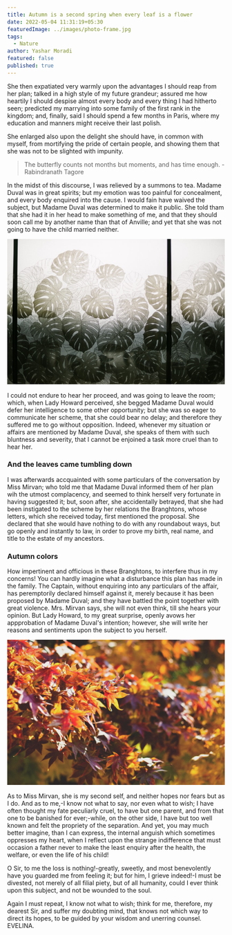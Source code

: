 ```yaml
---
title: Autumn is a second spring when every leaf is a flower
date: 2022-05-04 11:31:19+05:30
featuredImage: ../images/photo-frame.jpg
tags:
  - Nature
author: Yashar Moradi
featured: false
published: true
---
```


She then expatiated very warmly upon the advantages I should reap from her plan; talked in a high style of my future grandeur; assured me how heartily I should despise almost every body and every thing I had hitherto seen; predicted my marrying into some family of the first rank in the kingdom; and, finally, said I should spend a few months in Paris, where my education and manners might receive their last polish.

She enlarged also upon the delight she should have, in common with myself, from mortifying the pride of certain people, and showing them that she was not to be slighted with impunity.

> The butterfly counts not months but moments, and has time enough. - Rabindranath Tagore

In the midst of this discourse, I was relieved by a summons to tea. Madame Duval was in great spirits; but my emotion was too painful for concealment, and every body enquired into the cause. I would fain have waived the subject, but Madame Duval was determined to make it public. She told tham that she had it in her head to make something of me, and that they should soon call me by another name than that of Anville; and yet that she was not going to have the child married neither.

![Photo by bady abbas / Unsplash](../images/leaf-silhouette.jpg "Photo by bady abbas / Unsplash")

I could not endure to hear her proceed, and was going to leave the room; which, when Lady Howard perceived, she begged Madame Duval would defer her intelligence to some other opportunity; but she was so eager to communicate her scheme, that she could bear no delay; and therefore they suffered me to go without opposition. Indeed, whenever my situation or affairs are mentioned by Madame Duval, she speaks of them with such bluntness and severity, that I cannot be enjoined a task more cruel than to hear her.

### And the leaves came tumbling down

I was afterwards accquainted with some particulars of the conversation by Miss Mirvan; who told me that Madame Duval informed them of her plan wih the utmost complacency, and seemed to think herself very fortunate in having suggested it; but, soon after, she accidentally betrayed, that she had been instigated to the scheme by her relations the Branghtons, whose letters, which she received today, first mentioned the proposal. She declared that she would have nothing to do with any roundabout ways, but go openly and instantly to law, in order to prove my birth, real name, and title to the estate of my ancestors.

### Autumn colors

How impertinent and officious in these Branghtons, to interfere thus in my concerns! You can hardly imagine what a disturbance this plan has made in the family. The Captain, without enquiring into any particulars of the affair, has peremptorily declared himself against it, merely because it has been proposed by Madame Duval; and they have battled the point together with great violence. Mrs. Mirvan says, she will not even think, till she hears your opinion. But Lady Howard, to my great surprise, openly avows her appprobation of Madame Duval's intention; however, she will write her reasons and sentiments upon the subject to you herself.

![Photo by Dayne Topkin / Unsplash](../images/autmn-leafs.jpg "Photo by Dayne Topkin / Unsplash")

As to Miss Mirvan, she is my second self, and neither hopes nor fears but as I do. And as to me,-I know not what to say, nor even what to wish; I have often thought my fate peculiarly cruel, to have but one parent, and from that one to be banished for ever;-while, on the other side, I have but too well known and felt the propriety of the separation. And yet, you may much better imagine, than I can express, the internal anguish which sometimes oppresses my heart, when I reflect upon the strange indifference that must occasion a father never to make the least enquiry after the health, the welfare, or even the life of his child!

O Sir, to me the loss is nothing!-greatly, sweetly, and most benevolently have you guarded me from feeling it; but for him, I grieve indeed!-I must be divested, not merely of all filial piety, but of all humanity, could I ever think upon this subject, and not be wounded to the soul.

Again I must repeat, I know not what to wish; think for me, therefore, my dearest Sir, and suffer my doubting mind, that knows not which way to direct its hopes, to be guided by your wisdom and unerring counsel. EVELINA.

<!--EndFragment-->
